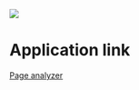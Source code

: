 ![](https://github.com/MrAlejandro/php-project-lvl3/workflows/.github/workflows/laravel.yml/badge.svg?branch=master&event=push)

# Application link
[Page analyzer](https://morning-badlands-95186.herokuapp.com/)
